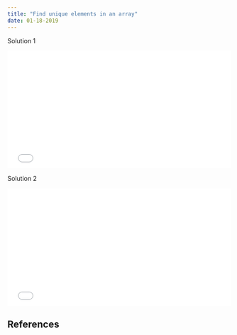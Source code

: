 ```yaml
---
title: "Find unique elements in an array"
date: 01-18-2019
---
```


Solution 1

<iframe height="265" style="width: 100%;" scrolling="no" title="Remove duplicates in an array Solution 1" src="//codepen.io/ozywuli/embed/mvEzBv/?height=265&theme-id=dark&default-tab=js,result" frameborder="no" allowtransparency="true" allowfullscreen="true">
  See the Pen <a href='https://codepen.io/ozywuli/pen/mvEzBv/'>Remove duplicates in an array Solution 1</a> by ozywuli
  (<a href='https://codepen.io/ozywuli'>@ozywuli</a>) on <a href='https://codepen.io'>CodePen</a>.
</iframe>

Solution 2

<iframe height="265" style="width: 100%;" scrolling="no" title="Remove duplicates in an array Solution 2" src="//codepen.io/ozywuli/embed/yZJRjg/?height=265&theme-id=dark&default-tab=js,result" frameborder="no" allowtransparency="true" allowfullscreen="true">
  See the Pen <a href='https://codepen.io/ozywuli/pen/yZJRjg/'>Remove duplicates in an array Solution 2</a> by ozywuli
  (<a href='https://codepen.io/ozywuli'>@ozywuli</a>) on <a href='https://codepen.io'>CodePen</a>.
</iframe>

## References

[]()